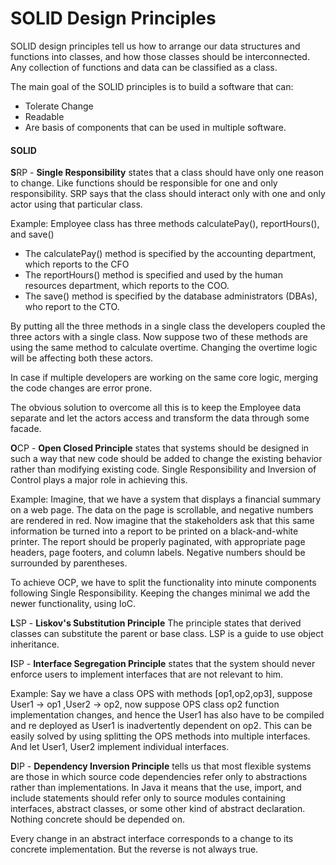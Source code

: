 # SOLID Design Principles

SOLID design principles tell us how to arrange our data structures and functions
into classes, and how those classes should be interconnected. Any collection of
functions and data can be classified as a class.

The main goal of the SOLID principles is to build a software that can:
- Tolerate Change
- Readable
- Are basis of components that can be used in multiple software.

#### SOLID

**S**RP - **Single Responsibility** states that a class should have only one reason to change.
Like functions should be responsible for one and only responsibility. SRP says that the class should 
interact only with one and only actor using that particular class.

Example: Employee class has three methods calculatePay(), reportHours(), and save()
- The calculatePay() method is specified by the accounting department, which reports to the CFO
- The reportHours() method is specified and used by the human resources department, which
  reports to the COO.
- The save() method is specified by the database administrators (DBAs), who report to the CTO.

By putting all the three methods in a single class the developers coupled the three actors with a single class.
Now suppose two of these methods are using the same method to calculate overtime. Changing the overtime logic will be affecting
both these actors. 

In case if multiple developers are working on the same core logic, merging the code changes are error prone.

The obvious solution to overcome all this is to keep the Employee data separate and let the actors access and transform the data through some facade.


**O**CP - **Open Closed Principle** states that systems should be designed in such a way that new code should be added to change the existing behavior 
rather than modifying existing code.
Single Responsibility and Inversion of Control plays a major role in achieving this.


Example: Imagine, that we have a system that displays a financial summary on a web page. The
data on the page is scrollable, and negative numbers are rendered in red.
Now imagine that the stakeholders ask that this same information be turned into a report to be printed
on a black-and-white printer. The report should be properly paginated, with appropriate page
headers, page footers, and column labels. Negative numbers should be surrounded by parentheses.


To achieve OCP, we have to split the functionality into minute components following Single Responsibility.
Keeping the changes minimal we add the newer functionality, using IoC.


**L**SP - **Liskov's Substitution Principle**  The principle states that derived classes can substitute the 
parent or base class. LSP is a guide to use object inheritance.

**I**SP - **Interface Segregation Principle** states that the system should never enforce users to implement interfaces that 
are not relevant to him.

Example: Say we have a class OPS with methods [op1,op2,op3], suppose User1 -> op1 ,User2 -> op2, now suppose 
OPS class op2 function implementation changes, and hence the User1 has also have to be compiled and re deployed
as User1 is inadvertently dependent on op2.
This can be easily solved by using splitting the OPS methods into multiple interfaces. And let User1, User2 implement individual interfaces.

**D**IP - **Dependency Inversion Principle** tells us that most flexible systems are those in which 
source code dependencies refer only to abstractions rather than implementations.
In Java it means that the use, import, and include statements
should refer only to source modules containing interfaces, abstract classes, or some other kind of
abstract declaration. Nothing concrete should be depended on.

Every change in an abstract interface corresponds to a change to its concrete implementation. But the reverse is not
always true.
  








 

